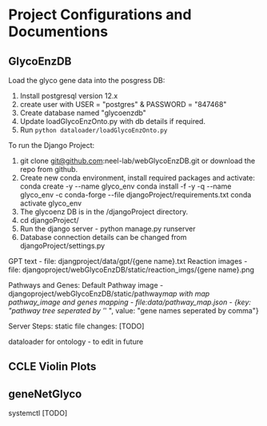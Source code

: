 # Project Configurations and Documentions

## GlycoEnzDB

Load the glyco gene data into the posgress DB:

1. Install postgresql version 12.x
2. create user with USER = "postgres" & PASSWORD = "847468"
3. Create database named "glycoenzdb"
4. Update loadGlycoEnzOnto.py with db details if required.
5. Run `python dataloader/loadGlycoEnzOnto.py`

To run the Django Project:

1. git clone git@github.com:neel-lab/webGlycoEnzDB.git or download the repo from github.
2. Create new conda environment, install required packages and activate:
   conda create -y --name glyco_env
   conda install -f -y -q --name glyco_env -c conda-forge --file djangoProject/requirements.txt
   conda activate glyco_env
3. The glycoenz DB is in the /djangoProject directory.
4. cd djangoProject/
5. Run the django server - python manage.py runserver
6. Database connection details can be changed from djangoProject/settings.py

GPT text - file: djangproject/data/gpt/{gene name}.txt
Reaction images - file: djangoproject/webGlycoEnzDB/static/reaction_imgs/{gene name}.png

Pathways and Genes:
Default Pathway image - djangoproject/webGlycoEnzDB/static/pathway*map with map
pathway_image and genes mapping - file:data/pathway_map.json - {key: "pathway tree seperated by '*' ", value: "gene names seperated by comma"}

Server Steps:
static file changes: [TODO]

dataloader for ontology - to edit in future

## CCLE Violin Plots

## geneNetGlyco

systemctl [TODO]
